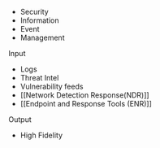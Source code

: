 - Security
- Information
- Event
- Management

Input
- Logs
- Threat Intel
- Vulnerability feeds
- [[Network Detection Response(NDR)]]
- [[Endpoint and Response Tools (ENR)]]

Output
- High Fidelity

